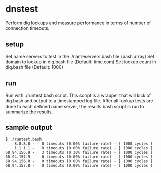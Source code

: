 # dnstest

Perform dig lookups and measure performance in terms of number of connection timeouts. 

## setup

Set name servers to test in the ./nameservers.bash file (bash array)
Set domain to lookup in dig.bash file (Default: time.com)
Set lookup count in dig.bash file (Default: 1000)

## run 

Run with ./runtest.bash script. 
This script is a wrapper that will kick of dig.bash and output to a timestamped log file. 
After all lookup tests are done to each defined name server, the results.bash script is run to summarize the results. 

## sample output
```
$ ./runtest.bash
    8.8.8.8 -   0 timeouts (0.00% failure rate) - [ 1000 cycles ]
    1.1.1.1 -   0 timeouts (0.00% failure rate) - [ 1000 cycles ]
68.94.156.9 -   3 timeouts (0.30% failure rate) - [ 1000 cycles ]
68.94.157.9 -   0 timeouts (0.00% failure rate) - [ 1000 cycles ]
68.94.156.8 -   0 timeouts (0.00% failure rate) - [ 1000 cycles ]
68.94.157.8 -   0 timeouts (0.00% failure rate) - [ 1000 cycles ]
```
